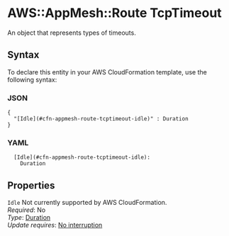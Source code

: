 # AWS::AppMesh::Route TcpTimeout<a name="aws-properties-appmesh-route-tcptimeout"></a>

An object that represents types of timeouts\. 

## Syntax<a name="aws-properties-appmesh-route-tcptimeout-syntax"></a>

To declare this entity in your AWS CloudFormation template, use the following syntax:

### JSON<a name="aws-properties-appmesh-route-tcptimeout-syntax.json"></a>

```
{
  "[Idle](#cfn-appmesh-route-tcptimeout-idle)" : Duration
}
```

### YAML<a name="aws-properties-appmesh-route-tcptimeout-syntax.yaml"></a>

```
  [Idle](#cfn-appmesh-route-tcptimeout-idle): 
    Duration
```

## Properties<a name="aws-properties-appmesh-route-tcptimeout-properties"></a>

`Idle`  <a name="cfn-appmesh-route-tcptimeout-idle"></a>
Not currently supported by AWS CloudFormation\.  
*Required*: No  
*Type*: [Duration](aws-properties-appmesh-route-duration.md)  
*Update requires*: [No interruption](https://docs.aws.amazon.com/AWSCloudFormation/latest/UserGuide/using-cfn-updating-stacks-update-behaviors.html#update-no-interrupt)